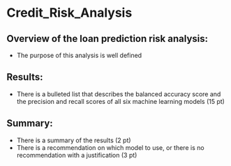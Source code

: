 # Credit_Risk_Analysis

## Overview of the loan prediction risk analysis:
* The purpose of this analysis is well defined

## Results:
* There is a bulleted list that describes the balanced accuracy score and the precision and recall scores of all six machine learning models (15 pt)

## Summary:
* There is a summary of the results (2 pt)
* There is a recommendation on which model to use, or there is no recommendation with a justification (3 pt)
